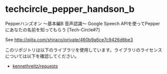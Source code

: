 # techcircle_pepper_handson_b

Pepperハンズオン ～基本編B 音声認識～ Google Speech APIを使ってPepperにあなたの名前を知ってもらう [Tech-Circle#7]

See http://qiita.com/shiraco/private/460b9a6ce7c9426d6be3

このリポジトリは以下のライブラリを使用しています。ライブラリのライセンスについては以下を確認してください。

* [kennethreitz/requests](https://github.com/kennethreitz/requests)
